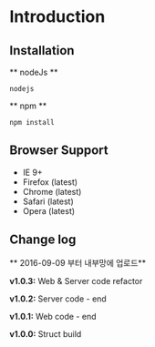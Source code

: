 Introduction
============


Installation
------------

** nodeJs **

```
nodejs
```

** npm **

```
npm install
```


Browser Support
---------------
- IE 9+
- Firefox (latest)
- Chrome (latest)
- Safari (latest)
- Opera (latest)


Change log
----------
** 2016-09-09 부터 내부망에 업로드**

**v1.0.3:**
Web & Server code refactor

**v1.0.2:**
Server code - end

**v1.0.1:**
Web code - end

**v1.0.0:**
Struct build
